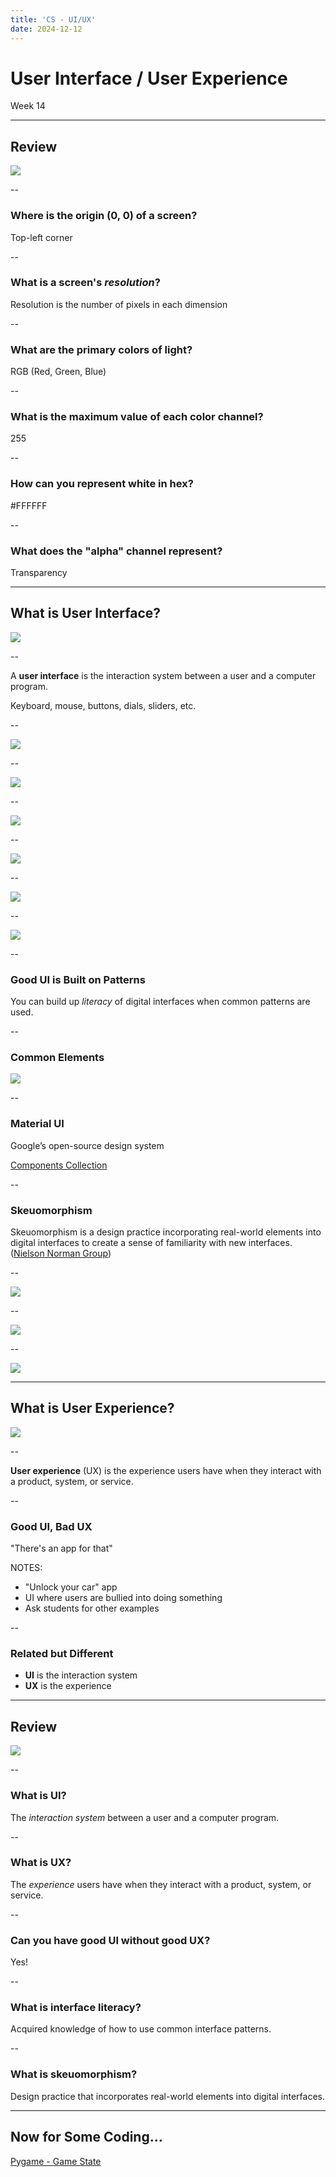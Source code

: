 ```yaml
---
title: 'CS - UI/UX'
date: 2024-12-12
---
```


# User Interface / User Experience <!-- .element: class="r-fit-text" -->

Week 14

---

## Review

![](https://media2.giphy.com/media/v1.Y2lkPTc5MGI3NjExM2o1NzQzZThvYWt5NmtiYmdsM2E4cnN0NXh4a3BveHY5N3h5dmkzYiZlcD12MV9pbnRlcm5hbF9naWZfYnlfaWQmY3Q9Zw/h1osuLHnT2RKOZJKi7/giphy.webp) <!-- .element: style="height:400px" -->

--

### Where is the origin (0, 0) of a screen?

Top-left corner <!-- .element: class="fragment" -->

--

### What is a screen's _resolution_?

Resolution is the number of pixels in each dimension <!-- .element: class="fragment" -->

--

### What are the primary colors of light?

RGB (Red, Green, Blue) <!-- .element: class="fragment" -->

--

### What is the maximum value of each color channel?

255 <!-- .element: class="fragment" -->

--

### How can you represent white in hex?

#FFFFFF <!-- .element: class="fragment" -->

--

### What does the "alpha" channel represent?

Transparency <!-- .element: class="fragment" -->

---

## What is User Interface?

![](https://media4.giphy.com/media/v1.Y2lkPTc5MGI3NjExb2pxNGdscG9tOXZrdnBpNzBqYmZocmpmYWRxajhkaGlnb2ViaHUzMyZlcD12MV9pbnRlcm5hbF9naWZfYnlfaWQmY3Q9Zw/A2i2xbbpxRSDDLXXZU/giphy.webp) <!-- .element: style="height:400px" -->

--

A **user interface** is the interaction system between a user and a computer program.

Keyboard, mouse, buttons, dials, sliders, etc.
<!-- .element: class="fragment" -->

--

![](https://external-content.duckduckgo.com/iu/?u=https%3A%2F%2Fwww.minitool.com%2Fimages%2Farticles%2Flib%2Fgraphical-user-interface-1.png&f=1&nofb=1&ipt=c7af2ba2925ca792e11a3cf18d6701c465af2baf6337c9c190117d3a5bb50a9c&ipo=images) <!-- .element: style="height:400px" -->

--

![](https://external-content.duckduckgo.com/iu/?u=https%3A%2F%2Fwww.trustedreviews.com%2Fwp-content%2Fuploads%2Fsites%2F54%2F2020%2F11%2Fapple_macos-bigsur-availability_redesign_11122020.jpg&f=1&nofb=1&ipt=e01a1e28470a06e91a2c58ad0b7aa887f8c5f371c11fdc5b65d7498217e54118&ipo=images) <!-- .element: style="height:400px" -->

--

![](https://external-content.duckduckgo.com/iu/?u=https%3A%2F%2Fwww.electronicrecyclingaustralia.com.au%2Fwp-content%2Fuploads%2F2017%2F02%2Fkeyboard-mouse.jpg&f=1&nofb=1&ipt=47e1e2c29472bbf28ad839fb054149de23ffb41fd663a18e2125b6775f315e39&ipo=images) <!-- .element: style="height:400px" -->

--

![](https://external-content.duckduckgo.com/iu/?u=https%3A%2F%2Fs.yimg.com%2Fny%2Fapi%2Fres%2F1.2%2FuQj3EhlJ1bPL9DMgMw_ncw--%2FYXBwaWQ9aGlnaGxhbmRlcjt3PTEyMDA7aD02ODk-%2Fhttps%3A%2F%2Fs.yimg.com%2Fos%2Fcreatr-uploaded-images%2F2021-07%2Fe35896d1-eb10-11eb-b7ff-c8fd80773144&f=1&nofb=1&ipt=6a1754554ee2bfe142984106d468a73d014ac22f575f27b3bbcb8d3c98edd809&ipo=images) <!-- .element: style="height:400px" -->

--

![](https://external-content.duckduckgo.com/iu/?u=https%3A%2F%2Fi5.walmartimages.com%2Fseo%2FOriginal-Tamagotchi-Mametchi-Comic-Book_1361b667-3587-4f95-aa95-3afa0beaeaf3.0468b0accd8404c5c9283ec0a22ad93a.jpeg&f=1&nofb=1&ipt=902b33c364bf6bf6e1121e486baa3e67e99a53c0e1b488952162d3a0cbaffcbe&ipo=images) <!-- .element: style="height:400px" -->

--

![](https://external-content.duckduckgo.com/iu/?u=https%3A%2F%2Fi.pinimg.com%2Foriginals%2F1e%2F35%2Fed%2F1e35ed26dfe1082c6e0fa4e298d16ed8.jpg&f=1&nofb=1&ipt=8ce52e3a61414d96d96acfd3fe07a5ec60d45c168cd051475a9fcd63a12c9433&ipo=images) <!-- .element: style="height:400px" -->

--

### Good UI is Built on Patterns

You can build up _literacy_ of digital interfaces when common patterns are used.

--

### Common Elements

![](https://external-content.duckduckgo.com/iu/?u=https%3A%2F%2Fspeckyboy.com%2Fwp-content%2Fuploads%2F2014%2F03%2Fflat_user_interface_kit_large_screenshot.jpg&f=1&nofb=1&ipt=fcaf746edc2fb671bfa5468cf9e80fca695888e71d0c5820d3eefa8079bf144f&ipo=images) <!-- .element: style="height:400px" -->

--

### Material UI

Google’s open-source design system

[Components Collection](https://m3.material.io/components)

--

### Skeuomorphism

Skeuomorphism is a design practice incorporating real-world elements into digital interfaces to create a sense of familiarity with new interfaces. ([Nielson Norman Group](https://www.nngroup.com/articles/skeuomorphism/))

--

![](https://media.nngroup.com/media/editor/2024/03/12/skeuo.jpg) <!-- .element: style="height:400px" -->

--

![](https://upload.wikimedia.org/wikipedia/commons/thumb/6/67/Redstair_GEARcompressor.png/330px-Redstair_GEARcompressor.png) <!-- .element: style="height:400px" -->

--

![](https://external-content.duckduckgo.com/iu/?u=http%3A%2F%2Fwww.360ss.com%2F360%2Fuploads%2F554884c0b999208d27694df272aea761.png&f=1&nofb=1&ipt=97db0ff11845e7e07e70bb576aaf47ce85e82c53185d96ecc5043f2dbc044df9&ipo=images) <!-- .element: style="height:400px" -->

---

## What is User Experience?

![](https://media3.giphy.com/media/v1.Y2lkPTc5MGI3NjExZTY1OGM3NjBqdGs4OWVnbmk1YWU5M2R1NTZwbGJzNW5iZWxmMnpzbiZlcD12MV9pbnRlcm5hbF9naWZfYnlfaWQmY3Q9Zw/3ohs81rDuEz9ioJzAA/giphy.webp) <!-- .element: style="height:400px" -->

--

**User experience** (UX) is the experience users have when they interact with a product, system, or service.

--

### Good UI, Bad UX

"There's an app for that"

NOTES:
- "Unlock your car" app
- UI where users are bullied into doing something
- Ask students for other examples

--

### Related but Different

- **UI** is the interaction system
- **UX** is the experience

---

## Review

![](https://media1.giphy.com/media/v1.Y2lkPTc5MGI3NjExd3QyaXFxMXFvc2IwbWZwODg5bnp5d28yaTQ4MjIwamloYWM2MjUyeSZlcD12MV9pbnRlcm5hbF9naWZfYnlfaWQmY3Q9Zw/Okh1vMtMT1HG4MhC2h/giphy.webp) <!-- .element: style="height:400px" -->

--

### What is UI?

The _interaction system_ between a user and a computer program.
<!-- .element: class="fragment" -->

--

### What is UX?

The _experience_ users have when they interact with a product, system, or service.
<!-- .element: class="fragment" -->

--

### Can you have good UI without good UX?

Yes! <!-- .element: class="fragment" -->

--

### What is interface literacy?

Acquired knowledge of how to use common interface patterns. <!-- .element: class="fragment" -->

--

### What is skeuomorphism?

Design practice that incorporates real-world elements into digital interfaces. <!-- .element: class="fragment" -->

---

## Now for Some Coding...

[Pygame - Game State](/2024/fall/computer-science/slides/pygame-game-state)